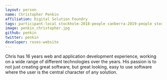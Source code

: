 ```yaml
---
layout: person
name: Christopher Penkin
affiliation: Digital Solution Foundry
tags: participant-local stockholm-2018-people canberra-2019-people stockholm-2018-local canberra-2019-local
image: penkin_christopher.jpg
github: penkin
twitter: penkin
developer: roses-website
---
```

Chris has 16 years web and application development experience, working on a wide range of different technologies over the years. His passion is to not just creating great software, but great looking, easy to use software where the user is the central character of any solution.